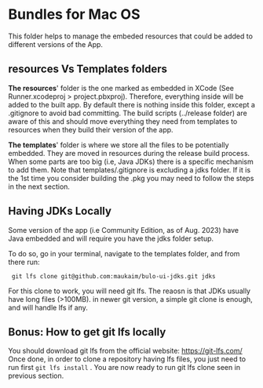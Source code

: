 # Bundles for Mac OS

This folder helps to manage the embeded resources that could be added to different versions of the App.

## resources Vs Templates folders

**The resources**' folder is the one marked as embedded in XCode (See Runner.xcodeproj > project.pbxproj). 
Therefore, everything inside will be added to the built app.
By default there is nothing inside this folder, except a .gitignore to avoid bad committing. The build scripts (../release folder)
are aware of this and should move everything they need from templates to resources when they build their version of the app.

**The templates**' folder is where we store all the files to be potentially embedded. They are moved in resources during the release
build process. When some parts are too big (i.e, Java JDKs) there is a specific mechanism to add them. Note that templates/.gitignore is
excluding a jdks folder. If it is the 1st time you consider building the .pkg you may need to follow the steps in the next section.


## Having JDKs Locally

Some version of the app (i.e Community Edition, as of Aug. 2023) have Java embedded and will require you have the jdks folder setup.

To do so, go in your terminal, navigate to the templates folder, and from there run:
```shell
 git lfs clone git@github.com:maukaim/bulo-ui-jdks.git jdks
```
For this clone to work, you will need git lfs. The reaosn is that JDKs usually have long files (>100MB).
in newer git version, a simple git clone is enough, and will handle lfs if any.

## Bonus: How to get git lfs locally  

You should download git lfs from the official website: https://git-lfs.com/
Once done, in order to clone a repository having lfs files, you just need to run first `git lfs install` .
You are now ready to run git lfs clone seen in previous section.